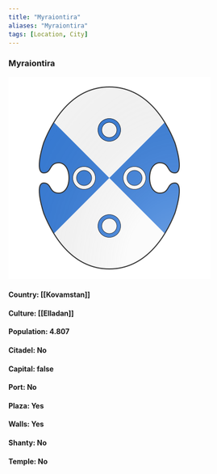 ```yaml
---
title: "Myraiontira"
aliases: "Myraiontira"
tags: [Location, City]
---
```

### Myraiontira
![](attachment/07f3dafe1caa4b151f72db83c9d86656.svg)

#### Country: [[Kovamstan]]

#### Culture: [[Elladan]]

#### Population: 4.807

#### Citadel: No

#### Capital: false

#### Port: No

#### Plaza: Yes

#### Walls: Yes

#### Shanty: No

#### Temple: No


